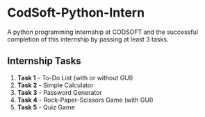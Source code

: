 # CodSoft-Python-Intern
A python programming internship at CODSOFT and the successful completion of this internship by passing at least 3 tasks.


## Internship Tasks
1. **Task 1**  - To-Do List (with or without GUI) 
2. **Task 2**  - Simple Calculator 
3. **Task 3**  - Password Generator 
4. **Task 4**  - Rock-Paper-Scissors Game (with GUI)
5. **Task 5**  - Quiz Game 

